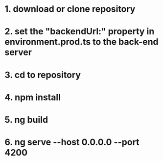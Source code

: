 
# 1. download or clone repository
# 2. set the "backendUrl:" property in environment.prod.ts to the back-end server
# 3. cd to repository
# 4. npm install
# 5. ng build
# 6. ng serve --host 0.0.0.0 --port 4200
